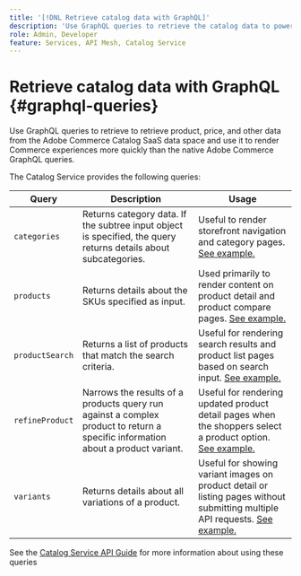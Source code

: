 ```yaml
---
title: '[!DNL Retrieve catalog data with GraphQL]'
description: 'Use GraphQL queries to retrieve the catalog data to power Commerce experiences.'
role: Admin, Developer
feature: Services, API Mesh, Catalog Service
---
```

# Retrieve catalog data with GraphQL {#graphql-queries}

Use  GraphQL queries to retrieve to retrieve product, price, and other data from the Adobe Commerce Catalog SaaS data space and use it to render Commerce experiences more quickly than the native Adobe Commerce GraphQL queries.

The Catalog Service provides the following queries:

| Query | Description | Usage |
|-------|-------------|-------|
| `categories` | Returns category data. If the subtree input object is specified, the query returns details about subcategories. | Useful to render storefront navigation and category pages. [See example.](https://developer.adobe.com/commerce/services/graphql/catalog-service/categories/) |
| `products` | Returns details about the SKUs specified as input. | Used primarily to render content on product detail and product compare pages. [See example.](https://developer.adobe.com/commerce/services/graphql/catalog-service/categories/) |
| `productSearch` | Returns a list of products that match the search criteria. | Useful for rendering search results and product list pages based on search input. [See example.](https://developer.adobe.com/commerce/services/graphql/catalog-service/products/) |
| `refineProduct` | Narrows the results of a products query run against a complex product to return a specific information about a product variant. | Useful for rendering updated product detail pages when the shoppers select a product option. [See example.](https://developer.adobe.com/commerce/services/graphql/catalog-service/refine-product/) |
| `variants` | Returns details about all variations of a product. | Useful for showing variant images on product detail or listing pages without submitting multiple API requests. [See example.](https://developer.adobe.com/commerce/services/graphql/catalog-service/product-variants/) |


See the [Catalog Service API Guide](https://developer.adobe.com/commerce/services/graphql/catalog-service/) for more information about using these queries


